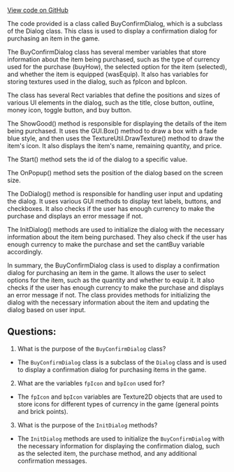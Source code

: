 [View code on GitHub](https://github.com/TieHaxJan/Brick-Force/Assembly-CSharp\BuyConfirmDialog.cs)

The code provided is a class called BuyConfirmDialog, which is a subclass of the Dialog class. This class is used to display a confirmation dialog for purchasing an item in the game. 

The BuyConfirmDialog class has several member variables that store information about the item being purchased, such as the type of currency used for the purchase (buyHow), the selected option for the item (selected), and whether the item is equipped (wasEquip). It also has variables for storing textures used in the dialog, such as fpIcon and bpIcon.

The class has several Rect variables that define the positions and sizes of various UI elements in the dialog, such as the title, close button, outline, money icon, toggle button, and buy button.

The ShowGood() method is responsible for displaying the details of the item being purchased. It uses the GUI.Box() method to draw a box with a fade blue style, and then uses the TextureUtil.DrawTexture() method to draw the item's icon. It also displays the item's name, remaining quantity, and price.

The Start() method sets the id of the dialog to a specific value.

The OnPopup() method sets the position of the dialog based on the screen size.

The DoDialog() method is responsible for handling user input and updating the dialog. It uses various GUI methods to display text labels, buttons, and checkboxes. It also checks if the user has enough currency to make the purchase and displays an error message if not.

The InitDialog() methods are used to initialize the dialog with the necessary information about the item being purchased. They also check if the user has enough currency to make the purchase and set the cantBuy variable accordingly.

In summary, the BuyConfirmDialog class is used to display a confirmation dialog for purchasing an item in the game. It allows the user to select options for the item, such as the quantity and whether to equip it. It also checks if the user has enough currency to make the purchase and displays an error message if not. The class provides methods for initializing the dialog with the necessary information about the item and updating the dialog based on user input.
## Questions: 
 1. What is the purpose of the `BuyConfirmDialog` class?
- The `BuyConfirmDialog` class is a subclass of the `Dialog` class and is used to display a confirmation dialog for purchasing items in the game.

2. What are the variables `fpIcon` and `bpIcon` used for?
- The `fpIcon` and `bpIcon` variables are Texture2D objects that are used to store icons for different types of currency in the game (general points and brick points).

3. What is the purpose of the `InitDialog` methods?
- The `InitDialog` methods are used to initialize the `BuyConfirmDialog` with the necessary information for displaying the confirmation dialog, such as the selected item, the purchase method, and any additional confirmation messages.
